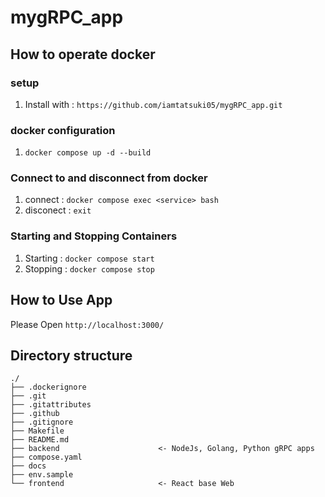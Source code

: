 # mygRPC_app

## How to operate docker
### setup
1. Install with : `https://github.com/iamtatsuki05/mygRPC_app.git`
### docker configuration
1. `docker compose up -d --build`
### Connect to and disconnect from docker
1. connect : `docker compose exec <service> bash`
2. disconect : `exit`
### Starting and Stopping Containers
1. Starting : `docker compose start`
2. Stopping : `docker compose stop`

## How to Use App
Please Open `http://localhost:3000/`

## Directory structure
```text
./
├── .dockerignore
├── .git
├── .gitattributes
├── .github
├── .gitignore
├── Makefile
├── README.md
├── backend                      <- NodeJs, Golang, Python gRPC apps
├── compose.yaml
├── docs
├── env.sample
└── frontend                     <- React base Web
```
